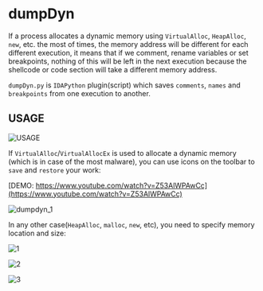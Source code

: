 # dumpDyn

If a process allocates a dynamic memory using `VirtualAlloc`, `HeapAlloc`, `new`, etc. the most of times, the memory address will be different for each different execution, it means that if we comment, rename variables or set breakpoints, nothing of this will be left in the next execution because the shellcode or code section will take a different memory address.

`dumpDyn.py` is `IDAPython` plugin(script) which saves `comments`, `names` and `breakpoints` from one execution to another.

## USAGE

![USAGE](https://user-images.githubusercontent.com/16405698/49311939-70f5b980-f4da-11e8-81d6-09bd083d4e49.PNG)

If `VirtualAlloc`/`VirtualAllocEx` is used to allocate a dynamic memory (which is in case of the most malware), you can use icons on the toolbar to `save` and `restore` your work:

[DEMO: https://www.youtube.com/watch?v=Z53AlWPAwCc](https://www.youtube.com/watch?v=Z53AlWPAwCc)

![dumpdyn_1](https://user-images.githubusercontent.com/16405698/49311767-f7f66200-f4d9-11e8-81c5-8f8c648c0c9e.gif)

In any other case(`HeapAlloc`, `malloc`, `new`, etc), you need to specify memory location and size:

![1](https://user-images.githubusercontent.com/16405698/49311821-26743d00-f4da-11e8-883a-7205df03125e.PNG)

![2](https://user-images.githubusercontent.com/16405698/49311822-270cd380-f4da-11e8-95e3-256634ff69be.PNG)

![3](https://user-images.githubusercontent.com/16405698/49311823-270cd380-f4da-11e8-8e93-e99276de14e0.gif)